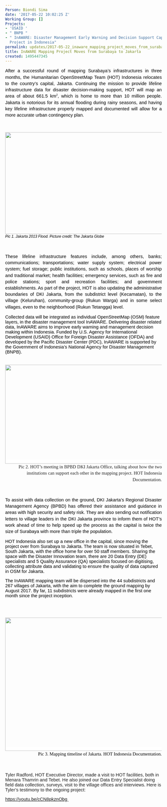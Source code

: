 ```yaml
---
Person: Biondi Sima
date: '2017-05-22 10:02:25 Z'
Working Group: []
Projects:
- 'USAID '
- " BNPB "
- " InAWARE: Disaster Management Early Warning and Decision Support Capacity Enhancement
  Project in Indonesia"
permalink: updates/2017-05-22_inaware_mapping_project_moves_from_surabaya_to_jakarta
title: InAWARE Mapping Project Moves from Surabaya to Jakarta
created: 1495447345
---
```

<p style="line-height: 1.38; margin-top: 0pt; margin-bottom: 0pt; text-align: justify;" dir="ltr"><span style="font-size: 11pt; font-family: Arial; color: #000000; background-color: transparent; font-weight: 400; font-style: normal; font-variant: normal; text-decoration: none; vertical-align: baseline; white-space: pre-wrap;">After a successful round of mapping Surabaya’s infrastructures in three months, the Humanitarian OpenStreetMap Team (HOT) Indonesia relocates to the country’s capital, Jakarta. Continuing the mission to provide lifeline infrastructure data for disaster decision-making support, HOT will map an area of about 661.5 km</span><span style="font-size: 6.6pt; font-family: Arial; color: #000000; background-color: transparent; font-weight: 400; font-style: normal; font-variant: normal; text-decoration: none; vertical-align: super; white-space: pre-wrap;">2</span><span style="font-size: 11pt; font-family: Arial; color: #000000; background-color: transparent; font-weight: 400; font-style: normal; font-variant: normal; text-decoration: none; vertical-align: baseline; white-space: pre-wrap;">, which is home to more than 10 million people. Jakarta is notorious for its annual flooding during rainy seasons, and having key lifeline infrastructure properly mapped and documented will allow for a more accurate urban contingency plan.</span></p><p><strong id="docs-internal-guid-167de966-2f7f-e328-3691-677de47b5d97" style="font-weight: normal;">&nbsp;</strong></p><p style="line-height: 1.38; margin-top: 0pt; margin-bottom: 0pt; text-align: justify;" dir="ltr"><span style="font-size: 11pt; font-family: Arial; color: #000000; background-color: transparent; font-weight: 400; font-style: normal; font-variant: normal; text-decoration: none; vertical-align: baseline; white-space: pre-wrap;"><img style="border: none; transform: rotate(0.00rad); -webkit-transform: rotate(0.00rad);" src="https://lh6.googleusercontent.com/4isrxDkHoXxG0BYH4D2VGslssY0VKeo8It4relSQAqUsKZII5cK6LZxJVDrQjNDfptN1oPJGwIH8HHa3UxgG5TmRGzo6nhJP8VEPWIxJ2tz8bAYhTtFQqAnMzj7kyFEfh5375S2_" alt="" width="624" height="326"></span></p><p style="line-height: 1.38; margin-top: 0pt; margin-bottom: 0pt; text-align: justify;" dir="ltr"><span style="font-size: 11pt; font-family: Arial; color: #000000; background-color: transparent; font-weight: 400; font-style: normal; font-variant: normal; text-decoration: none; vertical-align: baseline; white-space: pre-wrap;"><span style="font-size: 9pt; font-family: Arial; background-color: transparent; font-style: italic; font-variant-ligatures: normal; font-variant-caps: normal; font-variant-east-asian: normal; font-variant-position: normal;">Pic 1. Jakarta 2013 Flood. Picture credit: The Jakarta Globe</span></span></p><p><strong style="font-weight: normal;">&nbsp;</strong></p><p style="line-height: 1.38; margin-top: 0pt; margin-bottom: 0pt; text-align: justify;" dir="ltr"><span style="font-size: 11pt; font-family: Arial; color: #000000; background-color: transparent; font-weight: 400; font-style: normal; font-variant: normal; text-decoration: none; vertical-align: baseline; white-space: pre-wrap;">These lifeline infrastructure features include, among others, banks; communications; transportations; water supply system; electrical power system; fuel storage; public institutions, such as schools, places of worship and traditional market; health facilities; emergency services, such as fire and police stations; sport and recreation facilities; and government establishments. As part of the project, HOT is also updating the administrative boundaries of DKI Jakarta, from the subdistrict level (Kecamatan), to the village (Keluruhan), community-group (Rukun Warga) and in some select villages, even to the neighborhood (Rukun Tetangga) level. </span></p><p><span style="font-size: 11pt; font-family: Arial; color: #000000; background-color: transparent; font-weight: 400; font-style: normal; font-variant: normal; text-decoration: none; vertical-align: baseline; white-space: pre-wrap;">Collected data will be integrated as individual OpenStreetMap (OSM) feature layers, in the disaster management tool InAWARE. Delivering disaster related data, InAWARE aims to improve early warning and management decision making within Indonesia. Funded by U.S. Agency for International Development (USAID) Office for Foreign Disaster Assistance (OFDA) and developed by the Pacific Disaster Center (PDC), InAWARE is supported by the Government of Indonesia’s National Agency for Disaster Management (BNPB). </span></p><p style="line-height: 1.38; margin-top: 0pt; margin-bottom: 0pt; text-align: justify;" dir="ltr">&nbsp;</p><p style="line-height: 1.38; margin-top: 0pt; margin-bottom: 0pt; text-align: center;" dir="ltr"><span style="font-size: 11pt; font-family: Calibri; color: #222222; background-color: #ffffff; font-weight: 400; font-style: normal; font-variant: normal; text-decoration: none; vertical-align: baseline; white-space: pre-wrap;"><img style="border: none; transform: rotate(0.00rad); -webkit-transform: rotate(0.00rad);" src="https://lh6.googleusercontent.com/tuXykqHCRPmIklLGEvq_3Qt0Q5zqtSKmIk8h77BGMCefpxDpFo7-yMoy8VS0Agpwk3s9oi5GIhCFYAuvPGmgBb-aB-YoAvXIkak_4t-gEu2zwpWtRG3S0jEueiY3gISQwuxSSNl_" alt="" width="563" height="317"></span></p><p style="line-height: 1.38; margin-top: 0pt; margin-bottom: 0pt; text-align: right;" dir="ltr"><span style="font-size: 11pt; font-family: Calibri; color: #222222; font-style: normal; font-variant-ligatures: normal; font-variant-caps: normal; font-variant-east-asian: normal; font-variant-position: normal; white-space: pre-wrap;">Pic 2. HOT’s meeting in BPBD DKI Jakarta Office, talking about how the two institutions can support each other in the mapping project. HOT Indonesia Documentation.</span></p><p><strong style="font-weight: normal;">&nbsp;</strong></p><p style="line-height: 1.38; margin-top: 0pt; margin-bottom: 0pt; text-align: justify;" dir="ltr"><span style="font-size: 11pt; font-family: Arial; color: #000000; background-color: transparent; font-weight: 400; font-style: normal; font-variant: normal; text-decoration: none; vertical-align: baseline; white-space: pre-wrap;">To assist with data collection on the ground, DKI Jakarta’s Regional Disaster Management Agency (BPBD) has offered their assistance and guidance in areas with high security and safety risk. They are also sending out notification letters to village leaders in the DKI Jakarta province to inform them of HOT’s work ahead of time to help speed up the process as the capital is twice the size of Surabaya with more than triple the population.</span></p><p><span style="font-size: 11pt; font-family: Arial; color: #000000; background-color: transparent; font-weight: 400; font-style: normal; font-variant: normal; text-decoration: none; vertical-align: baseline; white-space: pre-wrap;">HOT Indonesia also set up a new office in the capital, since moving the project over from Surabaya to Jakarta. The team is now situated in Tebet, South Jakarta, with the office home for over 50 staff members. Sharing the space with the Disaster Innovation team, there are 20 Data Entry (DE) specialists and 5 Quality Assurance (QA) specialists focused on digitising, collecting attribute data and validating to ensure the quality of data captured in OSM for Jakarta. </span></p><p><span style="font-size: 11pt; font-family: Arial; color: #000000; background-color: transparent; font-weight: 400; font-style: normal; font-variant: normal; text-decoration: none; vertical-align: baseline; white-space: pre-wrap;">The InAWARE mapping team will be dispersed into the 44 subdistricts and 267 villages of Jakarta, with the aim to complete the ground mapping by August 2017. By far, 11 subdistricts were already mapped in the first one month since the project inception. </span></p><p><strong style="font-weight: normal;"><br><br></strong></p><p style="line-height: 1.38; margin-top: 0pt; margin-bottom: 0pt; text-align: center;" dir="ltr"><span style="font-size: 11pt; font-family: Calibri; color: #222222; background-color: #ffffff; font-weight: 400; font-style: normal; font-variant: normal; text-decoration: none; vertical-align: baseline; white-space: pre-wrap;"><img style="border: none; transform: rotate(0.00rad); -webkit-transform: rotate(0.00rad);" src="https://lh4.googleusercontent.com/t1xJWYVa0b7gSVNpO_w3Nye1jNACbJNkSeiiEuelS75vQ2ice6LtH2EqS8d9LJRuqv52NVuM_AA5MGd_U4kShaUe2VMGMzSP7nnrGISE7_aQlmBTLKEUHLSTWZA_lNl0T52zvTFe" alt="" width="605" height="427"></span></p><p style="line-height: 1.38; margin-top: 0pt; margin-bottom: 6pt; margin-left: -31.5pt; text-align: right;" dir="ltr"><span style="font-size: 11pt; font-family: Calibri; color: #000000; background-color: transparent; font-weight: 400; font-style: normal; font-variant: normal; text-decoration: none; vertical-align: baseline; white-space: pre-wrap;">Pic 3. Mapping timeline of Jakarta. HOT Indonesia Documentation.</span></p><p><br><br><span style="font-size: 11pt; font-family: Arial; background-color: transparent; font-style: normal; font-variant-ligatures: normal; font-variant-caps: normal; font-variant-east-asian: normal; font-variant-position: normal; white-space: pre-wrap;">Tyler Radford, HOT Executive Director, made a visit to HOT facilities, both in Menara Thamrin and Tebet. He also joined our Data Entry Specialist doing field data collection, surveys, visit to the village offices and interviews. Here is Tyler’s testimony to the ongoing project:</span></p><p><a href="https://youtu.be/cCN8pkznObg" target="_blank"><span style="font-size: 11pt; font-family: Arial; background-color: transparent; font-style: normal; font-variant-ligatures: normal; font-variant-caps: normal; font-variant-east-asian: normal; font-variant-position: normal; white-space: pre-wrap;">https://youtu.be/cCN8pkznObg </span></a></p>
